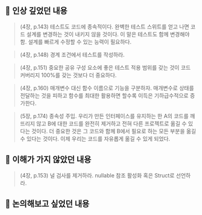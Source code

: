 ## 📌 인상 깊었던 내용
> (4장, p.143) 테스트도 코드에 종속적이다. 완벽한 테스트 스위트를 얻고 나면 코드 설계를 변경하는 것이 내키지 않을 것이다. 이 말은 테스트도 함께 변경해야 함. 설계를 빠르게 수정할 수 있는 능력이 필요하다.

> (4장, p.148) 경계 조건에서 테스트를 작성하라.

> (4장, p.151) 중요한 공유 구성 요소에 좋은 테스트 적용 범위를 갖는 것이 코드 커버리지 100%를 갖는 것보다 더 중요하다.

> (4장, p.160) 매개변수 대신 함수 이름으로 기능을 구분하자. 매개변수로 상태를 전달하는 것을 피하고 함수를 최대한 활용하면 할수록 이득은 기하급수적으로 증가한다.

> (5장, p.174) 종속성 주입. 우리가 만든 인터페이스를 유지하는 한 A의 코드를 깨뜨리지 않고 B에 대한 코드를 완전히 제거하고 전혀 다른 프로젝트로 옮길 수 있다는 것이다. 더 중요한 것은 그 코드와 함께 B에서 필요로 하는 모든 부분을 옮길 수 있다는 것이다. 이제 우리는 코드를 자유롭게 옮길 수 있게 되었다.

## 📌 이해가 가지 않았던 내용
> (4장, p.153) 널 검사를 제거하라. nullable 참조 활성화 혹은 Struct로 선언하라.

## 📌 논의해보고 싶었던 내용
